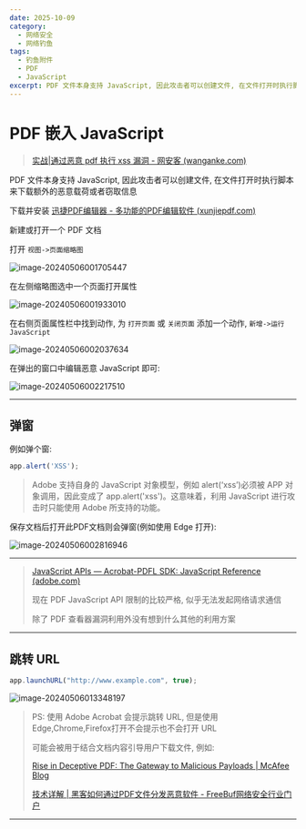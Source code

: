 ```yaml
---
date: 2025-10-09
category:
  - 网络安全
  - 网络钓鱼
tags:
  - 钓鱼附件
  - PDF
  - JavaScript
excerpt: PDF 文件本身支持 JavaScript, 因此攻击者可以创建文件, 在文件打开时执行脚本来下载额外的恶意载荷或者窃取信息
---
```


# PDF 嵌入 JavaScript

> [实战|通过恶意 pdf 执行 xss 漏洞 - 网安客 (wanganke.com)](https://www.wanganke.com/web/article/show/2411)

PDF 文件本身支持 JavaScript, 因此攻击者可以创建文件, 在文件打开时执行脚本来下载额外的恶意载荷或者窃取信息

下载并安装 [迅捷PDF编辑器 - 多功能的PDF编辑软件 (xunjiepdf.com)](https://www.xunjiepdf.com/editor)

新建或打开一个 PDF 文档

打开 `视图->页面缩略图`

![image-20240506001705447](http://cdn.ayusummer233.top/DailyNotes/202405060017522.png)

在左侧缩略图选中一个页面打开属性

![image-20240506001933010](http://cdn.ayusummer233.top/DailyNotes/202405060019088.png)

在右侧页面属性栏中找到动作, 为 `打开页面` 或 `关闭页面` 添加一个动作, `新增->运行JavaScript`

![image-20240506002037634](http://cdn.ayusummer233.top/DailyNotes/202405060020732.png)

在弹出的窗口中编辑恶意 JavaScript 即可:

![image-20240506002217510](http://cdn.ayusummer233.top/DailyNotes/202405060022588.png)

---

## 弹窗

例如弹个窗:

```JavaScript
app.alert('XSS');
```

> Adobe 支持自身的 JavaScript 对象模型，例如 alert(‘xss’)必须被 APP 对象调用，因此变成了 app.alert('xss')。这意味着，利用 JavaScript 进行攻击时只能使用 Adobe 所支持的功能。

保存文档后打开此PDF文档则会弹窗(例如使用 Edge 打开):

![image-20240506002816946](http://cdn.ayusummer233.top/DailyNotes/202405060028984.png)

---

> [JavaScript APIs — Acrobat-PDFL SDK: JavaScript Reference (adobe.com)](https://opensource.adobe.com/dc-acrobat-sdk-docs/library/jsapiref/JS_API_AcroJS.html#app)
>
> 现在 PDF JavaScript API 限制的比较严格, 似乎无法发起网络请求通信
>
> 除了 PDF 查看器漏洞利用外没有想到什么其他的利用方案

---

## 跳转 URL

```JavaScript
app.launchURL("http://www.example.com", true);
```

![image-20240506013348197](http://cdn.ayusummer233.top/DailyNotes/202405060133269.png)

> PS: 使用 Adobe Acrobat 会提示跳转 URL, 但是使用Edge,Chrome,Firefox打开不会提示也不会打开 URL
>
> 可能会被用于结合文档内容引导用户下载文件, 例如:
>
> [Rise in Deceptive PDF: The Gateway to Malicious Payloads | McAfee Blog](https://www.mcafee.com/blogs/other-blogs/mcafee-labs/rise-in-deceptive-pdf-the-gateway-to-malicious-payloads/)
>
> [技术详解 | 黑客如何通过PDF文件分发恶意软件 - FreeBuf网络安全行业门户](https://www.freebuf.com/articles/network/394052.html)

---


